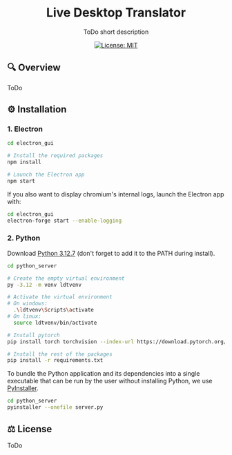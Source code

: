 <h1 align="center">
  Live Desktop Translator
</h1>


<p align="center">
  ToDo short description
</p>

<div align="center">
    
[![License: MIT](https://img.shields.io/badge/License-MIT-yellow.svg)](https://opensource.org/licenses/MIT)
</div>


## 🔍 Overview

ToDo


## ⚙️ Installation

### 1. Electron

```bash
cd electron_gui

# Install the required packages
npm install

# Launch the Electron app
npm start
```

If you also want to display chromium's internal logs, launch the Electron app with:

```bash
cd electron_gui
electron-forge start --enable-logging
```


### 2. Python

Download [Python 3.12.7](https://www.python.org/downloads/release/python-3127/) (don't forget to add it to the PATH during install).

```bash
cd python_server

# Create the empty virtual environment
py -3.12 -m venv ldtvenv

# Activate the virtual environment
# On windows:
  .\ldtvenv\Scripts\activate
# On linux:
  source ldtvenv/bin/activate

# Install pytorch
pip install torch torchvision --index-url https://download.pytorch.org/whl/cu118

# Install the rest of the packages
pip install -r requirements.txt
```

To bundle the Python application and its dependencies into a single executable that can be run by the user without installing Python, we use [PyInstaller](https://pyinstaller.org/en/stable/).

```bash
cd python_server
pyinstaller --onefile server.py
```


## ⚖️ License

ToDo
